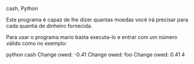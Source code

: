 
cash, Python

Este programa é capaz de lhe dizer quantas moedas você irá precisar para cada quantia de dinheiro fornecida.

Para usar o programa mario basta executa-lo e entrar com um número válido como no exemplo:

 python cash
Change owed: -0.41
Change owed: foo
Change owed: 0.41
4
